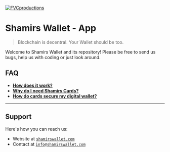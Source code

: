 <a href="https://shamirswallet.com/"><img src="https://cdn.shopify.com/s/files/1/0377/0272/9866/files/schwarz-auf-transparent-hd2_200x.png?v=1589100466" title="FVCproductions" alt="FVCproductions"></a>

# Shamirs Wallet - App

> Blockchain is decentral. Your Wallet should be too.

Welcome to Shamirs Wallet and its repository! 
Please be free to send us bugs, help us with coding or just look around.

## FAQ

- **<a href="https://shamirswallet.com/blogs/news/wie-funktioniert-es" target="_blank">How does it work?</a>**
- **<a href="https://shamirswallet.com/blogs/news/wozu-brauchst-du-shamirs-karten" target="_blank">Why do I need Shamirs Cards?</a>**
- **<a href="https://shamirswallet.com/blogs/news/wie-schutzen-plastikkarten-meinen-digitalen-geldbeutel" target="_blank">How do cards secure my digital wallet?</a>**

---

## Support

Here's how you can reach us:

- Website at <a href="https://shamirswallet.com/" target="_blank">`shamirswallet.com`</a>
- Contact at <a href="mailto:info@shamirswallet.com" target="_blank">`info@shamirswallet.com`</a>
